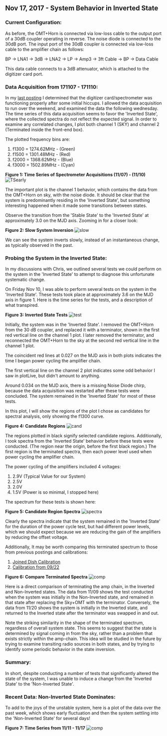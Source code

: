 ## Nov 17, 2017 - System Behavior in Inverted State

### Current Configuration:

As before, the OMT+Horn is connected via low-loss cable to the output port of a
30dB coupler operating in reverse. The noise diode is connected to the 30dB
port. The input port of the 30dB coupler is connected via low-loss cable to the
amplifier chain as follows:

BP -> LNA1 -> 3dB -> LNA2 -> LP -> Amp3 -> 3ft Cable -> BP -> Data Cable

This data cable connects to a 3dB attenuator, which is attached to the digitizer
card port.

### Data Acquisition from 171107 - 171110:

In my [last posting](../20171106_ResolvedPortIssues/index.md) I determined that
the digitizer card/spectrometer was functioning properly after some initial
hiccups. I allowed the data acquisition to run over the weekend, and examined
the data the following wednesday. The time series of this data acquisition seems
to favor the 'Inverted State', where the collected spectra do not reflect the
expected signal. In order to examine any correlated changes, I plot both channel
1 (SKY) and channel 2 (Terminated inside the front-end box).

The plotted frequency bins are:

1) f1300 = 1274.62MHz - (Green)
2) f1500 = 1301.48MHz - (Red)
3) f2000 = 1368.62MHz - (Blue)
4) f3000 = 1502.89MHz - (Cyan)

**Figure 1: Time Series of Spectrometer Acquisitions (11/07) - (11/10)**
![TSearly](TimeSeries171107_thru_171110.png)

The important plot is the channel 1 behavior, which contains the data from the
OMT+Horn on sky, with the noise diode. It should be clear that the system is
predominantly residing in the 'Inverted State', but something interesting
happened when it made some transitions between states.

Observe the transition from the 'Stable State' to the 'Inverted State' at
approximately 3.0 on the MJD axis. Zooming in for a closer look:

**Figure 2: Slow System Inversion**
![slow](SlowInversion.png)

We can see the system inverts slowly, instead of an instantaneous change, as
typically observed in the past.

### Probing the System in the Inverted State:

In my discussions with Chris, we outlined several tests we could perform on the
system in the 'Inverted State' to attempt to diagnose this unfortunate
systematic change.

On Friday Nov 10, I was able to perform several tests on the system in the
'Inverted State'. These tests took place at approximately 3.6 on the MJD axis in
figure 1. Here is the time series for the tests, and a description of what transpired.

**Figure 3: Inverted State Tests**
![test](TimeSeriesFromTEST.png)

Initially, the system was in the 'Inverted State'. I removed the OMT+Horn from
the 30 dB coupler, and replaced it with a terminator, shown in the first red vertical
line on the channel 1 plot. I later removed the terminator, and reconnected the
OMT+Horn to the sky at the second red vertical line in the channel 1 plot. 

The coincident red lines at 0.027 on the MJD axis in both plots indicates the
time I began power cycling the amplifier chain.

The first vertical line on the channel 2 plot indicates some odd behavior I saw
in plotLive, but didn't amount to anything.

Around 0.034 on the MJD axis, there is a missing Noise Diode chirp, because the
data acquisition was restarted after these tests were concluded. The system
remained in the 'Inverted State' for most of these tests.

In this plot, I will show the regions of the plot I chose as candidates for
spectral analysis, only showing the f1300 curve.

**Figure 4: Candidate Regions**
![cand](CandidateRegionsf1300.png)

The regions plotted in black signify selected candidate regions. Additionally, I
took spectra from the 'Inverted State' behavior before these tests were
conducted. (The region near the origin, before the first black region.) The
first region is the terminated spectra, then each power level used when power
cycling the amplifier chain.

The power cycling of the amplifiers included 4 voltages:

1) 2.9V (Typical Value for our System)
2) 2.5V
3) 2.0V
4) 1.5V (Power is so minimal, I stopped here)

The spectrum for these tests is shown here:

**Figure 5: Candidate Region Spectra**
![spectra](AvgSpectraFromTests.png)

Clearly the spectra indicate that the system remained in the 'Inverted State'
for the duration of the power cycle test, but had different power levels, which
we should expect because we are reducing the gain of the amplifiers by reducing
the offset voltage. 

Additionally, It may be worth comparing this terminated spectrum to those from
previous postings and calibrations:

1) [Joined Dish Calibration](../20170908_Joined_Dish_Spectrum/index.md)
2) [Calibration from 09/22](../20170922_Calibration/index.md)

**Figure 6: Compare Terminated Spectra**
![comp](TermSkySpectra.png)

Here is a direct comparison of terminating the amp chain, in the Inverted and
Non-Inverted states. The data from 11/09 shows the test conducted when the
system was initially in the Non-Inverted state, and remained in that state after
replacing the Sky+OMT with the terminator. Conversely, the data from 11/20 shows
the system is initially in the Inverted state, and returned to the Inverted
state after the terminator was swapped in and out. 

Note the striking similarity in the shape of the terminated spectrum, regardless
of overall system state. This seems to suggest that the state is determined by
signal coming in from the sky, rather than a problem that exists strictly within
the amp-chain. This idea will be studied in the future by trying to examine
transiting radio sources in both states, and by trying to identify some periodic
behavior in the state inversion.

### Summary:

In short, despite conducting a number of tests that significantly altered the
state of the system, I was unable to induce a change from the 'Inverted State'
to the 'Non-Inverted State'.

### Recent Data: Non-Inverted State Dominates:

To add to the joys of the unstable system, here is a plot of the data over the
past week, which shows early fluctuation and then the system settling into the
'Non-Inverted State' for several days!

**Figure 7: Time Series from 11/11 - 11/17**
![comp](TimeSeries_171111_171117.png)


